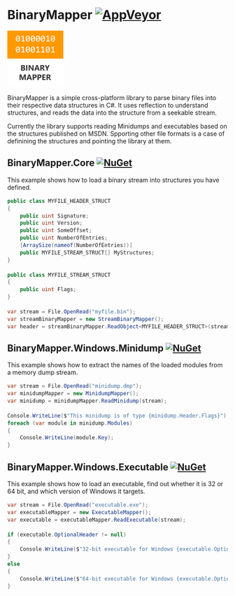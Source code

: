 # BinaryMapper [![AppVeyor](https://ci.appveyor.com/api/projects/status/raisen0g2fdmc0js/branch/master?svg=true)](https://ci.appveyor.com/project/alanedwardes/binarymapper)
<img width="128" height="128" src="logo.png"/>

BinaryMapper is a simple cross-platform library to parse binary files into their respective data structures in C#. It uses reflection to understand structures, and reads the data into the structure from a seekable stream.

Currently the library supports reading Minidumps and executables based on the structures published on MSDN. Spporting other file formats is a case of definining the structures and pointing the library at them.

## BinaryMapper.Core [![NuGet](https://img.shields.io/nuget/v/BinaryMapper.Core.svg)](https://www.nuget.org/packages/BinaryMapper.Core/)
This example shows how to load a binary stream into structures you have defined.
```csharp
public class MYFILE_HEADER_STRUCT
{
    public uint Signature;
    public uint Version;
    public uint SomeOffset;
    public uint NumberOfEntries;
    [ArraySize(nameof(NumberOfEntries))]
    public MYFILE_STREAM_STRUCT[] MyStructures;
}

public class MYFILE_STREAM_STRUCT
{
    public uint Flags;
}

var stream = File.OpenRead("myfile.bin");
var streamBinaryMapper = new StreamBinaryMapper();
var header = streamBinaryMapper.ReadObject<MYFILE_HEADER_STRUCT>(stream);
```

## BinaryMapper.Windows.Minidump [![NuGet](https://img.shields.io/nuget/v/BinaryMapper.Windows.Minidump.svg)](https://www.nuget.org/packages/BinaryMapper.Windows.Minidump/)
This example shows how to extract the names of the loaded modules from a memory dump stream.
```csharp
var stream = File.OpenRead("minidump.dmp");
var minidumpMapper = new MinidumpMapper();
var minidump = minidumpMapper.ReadMinidump(stream);

Console.WriteLine($"This minidump is of type {minidump.Header.Flags}");
foreach (var module in minidump.Modules)
{
    Console.WriteLine(module.Key);
}
```

## BinaryMapper.Windows.Executable [![NuGet](https://img.shields.io/nuget/v/BinaryMapper.Windows.Executable.svg)](https://www.nuget.org/packages/BinaryMapper.Windows.Executable/)
This example shows how to load an executable, find out whether it is 32 or 64 bit, and which version of Windows it targets.
```csharp
var stream = File.OpenRead("executable.exe");
var executableMapper = new ExecutableMapper();
var executable = executableMapper.ReadExecutable(stream);

if (executable.OptionalHeader != null)
{
    Console.WriteLine($"32-bit executable for Windows {executable.OptionalHeader.OperatingSystemVersion}");
}
else
{
    Console.WriteLine($"64-bit executable for Windows {executable.OptionalHeader64.OperatingSystemVersion}");
}
```
